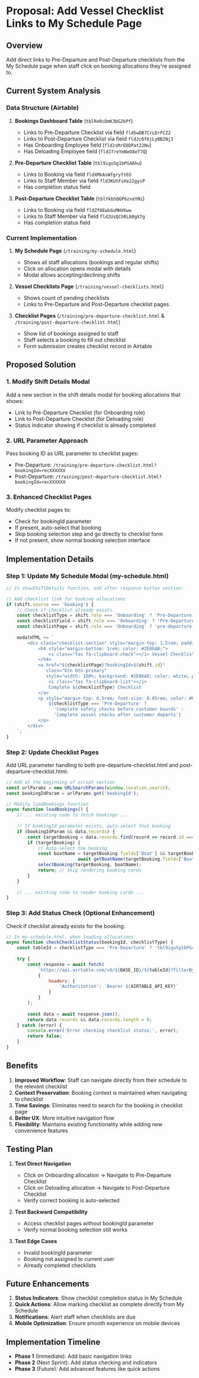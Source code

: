 # Proposal: Add Vessel Checklist Links to My Schedule Page

## Overview
Add direct links to Pre-Departure and Post-Departure checklists from the My Schedule page when staff click on booking allocations they're assigned to.

## Current System Analysis

### Data Structure (Airtable)
1. **Bookings Dashboard Table** (`tblRe0cDmK3bG2kPf`)
   - Links to Pre-Departure Checklist via field `fld5wDB7CrLDrFCZ2`
   - Links to Post-Departure Checklist via field `fldJc6f6jLyBB2Nj3`
   - Has Onboarding Employee field (`fld2sMrEDDPat22Nv`)
   - Has Deloading Employee field (`fldJ7reYmNeO8eT7Q`)

2. **Pre-Departure Checklist Table** (`tbl9igu5g1bPG4Ahu`)
   - Links to Booking via field `fldXMkAsWfgryft6S`
   - Links to Staff Member via field `fld3KUtFsXe22gysP`
   - Has completion status field

3. **Post-Departure Checklist Table** (`tblYkbSQGP6zveYNi`)
   - Links to Booking via field `fldZf0EwbGuMHVKww`
   - Links to Staff Member via field `fld2UsQChRLb0gX7g`
   - Has completion status field

### Current Implementation
1. **My Schedule Page** (`/training/my-schedule.html`)
   - Shows all staff allocations (bookings and regular shifts)
   - Click on allocation opens modal with details
   - Modal allows accepting/declining shifts

2. **Vessel Checklists Page** (`/training/vessel-checklists.html`)
   - Shows count of pending checklists
   - Links to Pre-Departure and Post-Departure checklist pages

3. **Checklist Pages** (`/training/pre-departure-checklist.html` & `/training/post-departure-checklist.html`)
   - Show list of bookings assigned to staff
   - Staff selects a booking to fill out checklist
   - Form submission creates checklist record in Airtable

## Proposed Solution

### 1. Modify Shift Details Modal
Add a new section in the shift details modal for booking allocations that shows:
- Link to Pre-Departure Checklist (for Onboarding role)
- Link to Post-Departure Checklist (for Deloading role)
- Status indicator showing if checklist is already completed

### 2. URL Parameter Approach
Pass booking ID as URL parameter to checklist pages:
- Pre-Departure: `/training/pre-departure-checklist.html?bookingId=recXXXXXX`
- Post-Departure: `/training/post-departure-checklist.html?bookingId=recXXXXXX`

### 3. Enhanced Checklist Pages
Modify checklist pages to:
- Check for bookingId parameter
- If present, auto-select that booking
- Skip booking selection step and go directly to checklist form
- If not present, show normal booking selection interface

## Implementation Details

### Step 1: Update My Schedule Modal (my-schedule.html)
```javascript
// In showShiftDetails function, add after response button section:

// Add checklist link for booking allocations
if (shift.source === 'booking') {
    // Check if checklist already exists
    const checklistType = shift.role === 'Onboarding' ? 'Pre-Departure' : 'Post-Departure';
    const checklistField = shift.role === 'Onboarding' ? 'Pre-Departure Checklist' : 'Post-Departure Checklist';
    const checklistPage = shift.role === 'Onboarding' ? 'pre-departure-checklist.html' : 'post-departure-checklist.html';
    
    modalHTML += `
        <div class="checklist-section" style="margin-top: 1.5rem; padding-top: 1.5rem; border-top: 1px solid #e0e0e0;">
            <h4 style="margin-bottom: 1rem; color: #2E86AB;">
                <i class="fas fa-clipboard-check"></i> Vessel Checklist
            </h4>
            <a href="${checklistPage}?bookingId=${shift.id}" 
               class="btn btn-primary" 
               style="width: 100%; background: #2E86AB; color: white; padding: 0.75rem; text-align: center; border-radius: 4px; text-decoration: none; display: block;">
                <i class="fas fa-clipboard-list"></i> 
                Complete ${checklistType} Checklist
            </a>
            <p style="margin-top: 0.5rem; font-size: 0.85rem; color: #666; text-align: center;">
                ${checklistType === 'Pre-Departure' ? 
                  'Complete safety checks before customer boards' : 
                  'Complete vessel checks after customer departs'}
            </p>
        </div>
    `;
}
```

### Step 2: Update Checklist Pages
Add URL parameter handling to both pre-departure-checklist.html and post-departure-checklist.html:

```javascript
// Add at the beginning of script section
const urlParams = new URLSearchParams(window.location.search);
const bookingIdParam = urlParams.get('bookingId');

// Modify loadBookings function
async function loadBookings() {
    // ... existing code to fetch bookings ...
    
    // If bookingId parameter exists, auto-select that booking
    if (bookingIdParam && data.records) {
        const targetBooking = data.records.find(record => record.id === bookingIdParam);
        if (targetBooking) {
            // Auto-select the booking
            const boatName = targetBooking.fields['Boat'] && targetBooking.fields['Boat'][0] ? 
                           await getBoatName(targetBooking.fields['Boat'][0]) : 'Unknown Vessel';
            selectBooking(targetBooking, boatName);
            return; // Skip rendering booking cards
        }
    }
    
    // ... existing code to render booking cards ...
}
```

### Step 3: Add Status Check (Optional Enhancement)
Check if checklist already exists for the booking:

```javascript
// In my-schedule.html, when loading allocations
async function checkChecklistStatus(bookingId, checklistType) {
    const tableId = checklistType === 'Pre-Departure' ? 'tbl9igu5g1bPG4Ahu' : 'tblYkbSQGP6zveYNi';
    
    try {
        const response = await fetch(
            `https://api.airtable.com/v0/${BASE_ID}/${tableId}?filterByFormula={Booking}='${bookingId}'`,
            {
                headers: {
                    'Authorization': `Bearer ${AIRTABLE_API_KEY}`
                }
            }
        );
        
        const data = await response.json();
        return data.records && data.records.length > 0;
    } catch (error) {
        console.error('Error checking checklist status:', error);
        return false;
    }
}
```

## Benefits

1. **Improved Workflow**: Staff can navigate directly from their schedule to the relevant checklist
2. **Context Preservation**: Booking context is maintained when navigating to checklist
3. **Time Savings**: Eliminates need to search for the booking in checklist page
4. **Better UX**: More intuitive navigation flow
5. **Flexibility**: Maintains existing functionality while adding new convenience features

## Testing Plan

1. **Test Direct Navigation**
   - Click on Onboarding allocation → Navigate to Pre-Departure Checklist
   - Click on Deloading allocation → Navigate to Post-Departure Checklist
   - Verify correct booking is auto-selected

2. **Test Backward Compatibility**
   - Access checklist pages without bookingId parameter
   - Verify normal booking selection still works

3. **Test Edge Cases**
   - Invalid bookingId parameter
   - Booking not assigned to current user
   - Already completed checklists

## Future Enhancements

1. **Status Indicators**: Show checklist completion status in My Schedule
2. **Quick Actions**: Allow marking checklist as complete directly from My Schedule
3. **Notifications**: Alert staff when checklists are due
4. **Mobile Optimization**: Ensure smooth experience on mobile devices

## Implementation Timeline

- **Phase 1** (Immediate): Add basic navigation links
- **Phase 2** (Next Sprint): Add status checking and indicators
- **Phase 3** (Future): Add advanced features like quick actions
